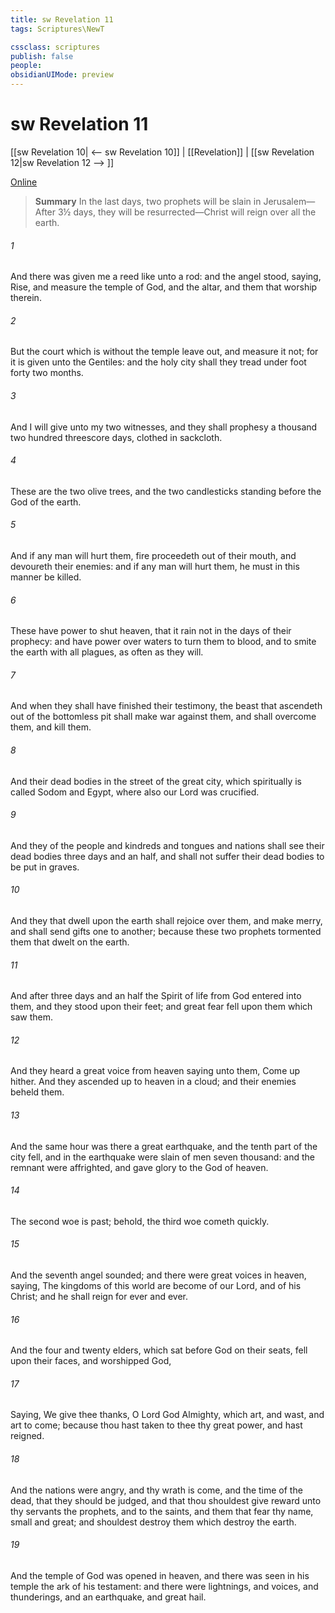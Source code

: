 ```yaml
---
title: sw Revelation 11
tags: Scriptures\NewT

cssclass: scriptures
publish: false
people:
obsidianUIMode: preview
---
```


# sw Revelation 11
[[sw Revelation 10| <-- sw Revelation 10]] | [[Revelation]] | [[sw Revelation 12|sw Revelation 12 --> ]]

[Online](https://churchofjesuschrist.org/study/scriptures/nt/rev/11?lang=eng)

> __Summary__
In the last days, two prophets will be slain in Jerusalem—After 3½ days, they will be resurrected—Christ will reign over all the earth.

###### 1 
And there was given me a reed like unto a rod: and the angel stood, saying, Rise, and measure the temple of God, and the altar, and them that worship therein.

###### 2 
But the court which is without the temple leave out, and measure it not; for it is given unto the Gentiles: and the holy city shall they tread under foot forty  two months.

###### 3 
And I will give  unto my two witnesses, and they shall prophesy a thousand two hundred  threescore days, clothed in sackcloth.

###### 4 
These are the two olive trees, and the two candlesticks standing before the God of the earth.

###### 5 
And if any man will hurt them, fire proceedeth out of their mouth, and devoureth their enemies: and if any man will hurt them, he must in this manner be killed.

###### 6 
These have power to shut heaven, that it rain not in the days of their prophecy: and have power over waters to turn them to blood, and to smite the earth with all plagues, as often as they will.

###### 7 
And when they shall have finished their testimony, the beast that ascendeth out of the bottomless pit shall make war against them, and shall overcome them, and kill them.

###### 8 
And their dead bodies  in the street of the great city, which spiritually is called Sodom and Egypt, where also our Lord was crucified.

###### 9 
And they of the people and kindreds and tongues and nations shall see their dead bodies three days and an half, and shall not suffer their dead bodies to be put in graves.

###### 10 
And they that dwell upon the earth shall rejoice over them, and make merry, and shall send gifts one to another; because these two prophets tormented them that dwelt on the earth.

###### 11 
And after three days and an half the Spirit of life from God entered into them, and they stood upon their feet; and great fear fell upon them which saw them.

###### 12 
And they heard a great voice from heaven saying unto them, Come up hither. And they ascended up to heaven in a cloud; and their enemies beheld them.

###### 13 
And the same hour was there a great earthquake, and the tenth part of the city fell, and in the earthquake were slain of men seven thousand: and the remnant were affrighted, and gave glory to the God of heaven.

###### 14 
The second woe is past;  behold, the third woe cometh quickly.

###### 15 
And the seventh angel sounded; and there were great voices in heaven, saying, The kingdoms of this world are become  of our Lord, and of his Christ; and he shall reign for ever and ever.

###### 16 
And the four and twenty elders, which sat before God on their seats, fell upon their faces, and worshipped God,

###### 17 
Saying, We give thee thanks, O Lord God Almighty, which art, and wast, and art to come; because thou hast taken to thee thy great power, and hast reigned.

###### 18 
And the nations were angry, and thy wrath is come, and the time of the dead, that they should be judged, and that thou shouldest give reward unto thy servants the prophets, and to the saints, and them that fear thy name, small and great; and shouldest destroy them which destroy the earth.

###### 19 
And the temple of God was opened in heaven, and there was seen in his temple the ark of his testament: and there were lightnings, and voices, and thunderings, and an earthquake, and great hail.

